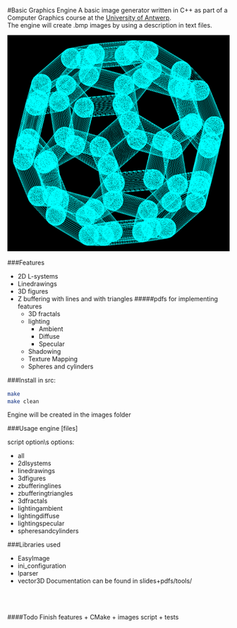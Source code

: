 #Basic Graphics Engine
A basic image generator written in C++ as part of a Computer Graphics course at the [University of Antwerp](https://www.uantwerpen.be/popup/opleidingsonderdeel.aspx?catalognr=1001WETCGR&taal=en&aj=2014).<br>
The engine will create .bmp images by using a description in text files.

![alt text](https://raw.githubusercontent.com/arminnh/Basic-Graphics-Engine/master/images/spheres_and_cylinders/spheres_and_cylinders014.png)

###Features
* 2D L-systems
* Linedrawings
* 3D figures
* Z buffering with lines and with triangles
    #####pdfs for implementing features
    * 3D fractals
    * lighting
        * Ambient
        * Diffuse
        * Specular
    * Shadowing
    * Texture Mapping
    * Spheres and cylinders

###Install
in src:
```bash
make
make clean
```
Engine will be created in the images folder

###Usage
engine [files]

script option\s
options:
   * all
   * 2dlsystems
   * linedrawings
   * 3dfigures
   * zbufferinglines
   * zbufferingtriangles
   * 3dfractals
   * lightingambient
   * lightingdiffuse
   * lightingspecular
   * spheresandcylinders

###Libraries used
* EasyImage
* ini_configuration
* lparser
* vector3D
Documentation can be found in slides+pdfs/tools/

<br> <br> <br>
####Todo
Finish features + CMake + images script + tests


